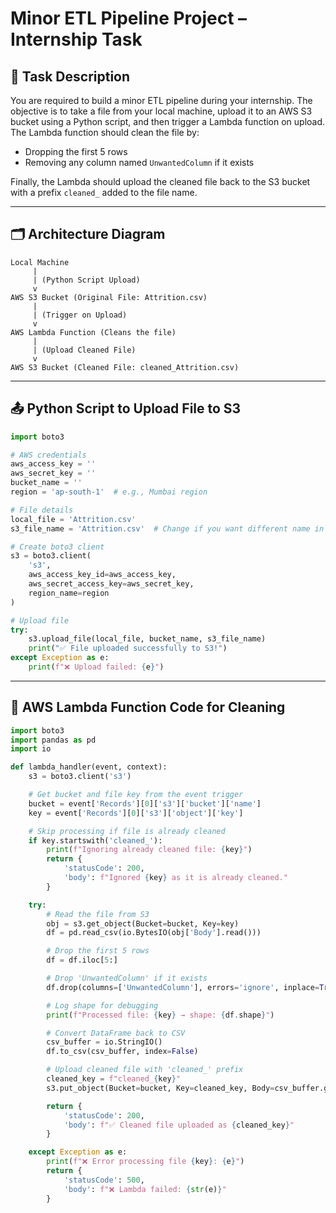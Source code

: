 
# Minor ETL Pipeline Project – Internship Task

## 📌 Task Description

You are required to build a minor ETL pipeline during your internship. The objective is to take a file from your local machine, upload it to an AWS S3 bucket using a Python script, and then trigger a Lambda function on upload. The Lambda function should clean the file by:
- Dropping the first 5 rows  
- Removing any column named `UnwantedColumn` if it exists  

Finally, the Lambda should upload the cleaned file back to the S3 bucket with a prefix `cleaned_` added to the file name.

---

## 🗂️ Architecture Diagram

```
Local Machine
     |
     | (Python Script Upload)
     v
AWS S3 Bucket (Original File: Attrition.csv)
     |
     | (Trigger on Upload)
     v
AWS Lambda Function (Cleans the file)
     |
     | (Upload Cleaned File)
     v
AWS S3 Bucket (Cleaned File: cleaned_Attrition.csv)
```

---

## 📤 Python Script to Upload File to S3

```python
import boto3

# AWS credentials
aws_access_key = ''
aws_secret_key = ''
bucket_name = ''
region = 'ap-south-1'  # e.g., Mumbai region

# File details
local_file = 'Attrition.csv'
s3_file_name = 'Attrition.csv'  # Change if you want different name in S3

# Create boto3 client
s3 = boto3.client(
    's3',
    aws_access_key_id=aws_access_key,
    aws_secret_access_key=aws_secret_key,
    region_name=region
)

# Upload file
try:
    s3.upload_file(local_file, bucket_name, s3_file_name)
    print("✅ File uploaded successfully to S3!")
except Exception as e:
    print(f"❌ Upload failed: {e}")
```

---

## 🧠 AWS Lambda Function Code for Cleaning

```python
import boto3
import pandas as pd
import io

def lambda_handler(event, context):
    s3 = boto3.client('s3')

    # Get bucket and file key from the event trigger
    bucket = event['Records'][0]['s3']['bucket']['name']
    key = event['Records'][0]['s3']['object']['key']

    # Skip processing if file is already cleaned
    if key.startswith('cleaned_'):
        print(f"Ignoring already cleaned file: {key}")
        return {
            'statusCode': 200,
            'body': f"Ignored {key} as it is already cleaned."
        }

    try:
        # Read the file from S3
        obj = s3.get_object(Bucket=bucket, Key=key)
        df = pd.read_csv(io.BytesIO(obj['Body'].read()))

        # Drop the first 5 rows
        df = df.iloc[5:]

        # Drop 'UnwantedColumn' if it exists
        df.drop(columns=['UnwantedColumn'], errors='ignore', inplace=True)

        # Log shape for debugging
        print(f"Processed file: {key} → shape: {df.shape}")

        # Convert DataFrame back to CSV
        csv_buffer = io.StringIO()
        df.to_csv(csv_buffer, index=False)

        # Upload cleaned file with 'cleaned_' prefix
        cleaned_key = f"cleaned_{key}"
        s3.put_object(Bucket=bucket, Key=cleaned_key, Body=csv_buffer.getvalue())

        return {
            'statusCode': 200,
            'body': f"✅ Cleaned file uploaded as {cleaned_key}"
        }

    except Exception as e:
        print(f"❌ Error processing file {key}: {e}")
        return {
            'statusCode': 500,
            'body': f"❌ Lambda failed: {str(e)}"
        }
```

